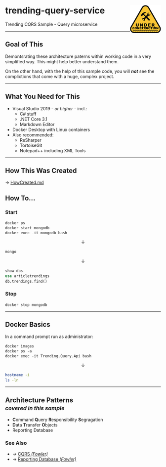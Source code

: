 # trending-query-service  <img src="under-construction.png" alt="under-construction" width="100" align="right" />
Trending CQRS Sample - Query microservice

---
## Goal of This
Demontsrating these architecture paterns within working code in a very simplified way.
This might help better understand them.

On the other hand, with the help of this sample code, you will ***not*** see the complictions that come with a huge, complex project.

---
## What You Need for This
 + Visual Studio 2019 - *or higher* - incl.:
    + C# stuff
    + .NET Core 3.1
    + Markdown Editor
 + Docker Desktop with Linux containers
 + Also recommended:
    + ReSharper
    + TortoiseGit
    + Notepad++ including XML Tools

---
## How This Was Created
&rarr; [HowCreated.md](HowCreated.md)

## How To...
### Start
```Batchfile
docker ps
docker start mongodb
docker exec -it mongodb bash
```
<center> &darr; </center>

```Bash
mongo
```
<center> &darr; </center>

```SQL
show dbs
use articletrendings
db.trendings.find()
```
### Stop
```Batchfile
docker stop mongodb
```

---
## Docker Basics
In a command prompt run as administrator:
```Batchfile
docker images
docker ps -a
docker exec -it Trending.Query.Api bash
```
<center> &darr; </center>

```Bash
hostname -i
ls -ln
```

---
## Architecture Patterns <br /> <small> *covered in this sample* </small>
 + **C**ommand **Q**uery **R**esponsibility **S**egragation
 + **D**ata **T**ransfer **O**bjects
 + Reporting Database

### See Also
 + &rarr; [CQRS *(Fowler)*](https://martinfowler.com/bliki/CQRS.html)
 + &rarr; [Reporting Database *(Fowler)*](https://martinfowler.com/bliki/ReportingDatabase.html)
